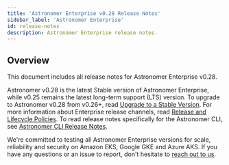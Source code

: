 ```yaml
---
title: 'Astronomer Enterprise v0.28 Release Notes'
sidebar_label: 'Astronomer Enterprise'
id: release-notes
description: Astronomer Enterprise release notes.
---
```


## Overview

<!--- Version-specific -->

This document includes all release notes for Astronomer Enterprise v0.28.

Astronomer v0.28 is the latest Stable version of Astronomer Enterprise, while v0.25 remains the latest long-term support (LTS) version. To upgrade to Astronomer v0.28 from v0.26+, read [Upgrade to a Stable Version](upgrade-astronomer-stable.md). For more information about Enterprise release channels, read [Release and Lifecycle Policies](release-lifecycle-policy.md). To read release notes specifically for the Astronomer CLI, see [Astronomer CLI Release Notes](cli-release-notes.md).

We're committed to testing all Astronomer Enterprise versions for scale, reliability and security on Amazon EKS, Google GKE and Azure AKS. If you have any questions or an issue to report, don't hesitate to [reach out to us](https://support.astronomer.io).
